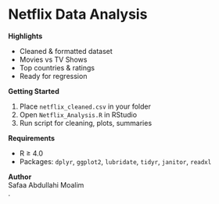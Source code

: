 # Netflix Data Analysis

 **Highlights**  
- Cleaned & formatted dataset  
- Movies vs TV Shows  
- Top countries & ratings  
- Ready for regression  

 **Getting Started**  
1. Place `netflix_cleaned.csv` in your folder  
2. Open `Netflix_Analysis.R` in RStudio  
3. Run script for cleaning, plots, summaries    

 **Requirements**  
- R ≥ 4.0  
- Packages: `dplyr`, `ggplot2`, `lubridate`, `tidyr`, `janitor`, `readxl`  

 **Author**  
Safaa Abdullahi Moalim  
.
